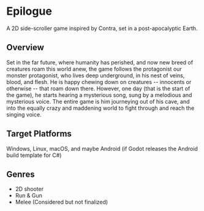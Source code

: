 # Epilogue
A 2D side-scroller game inspired by Contra, set in a post-apocalyptic Earth.

## Overview
Set in the far future, where humanity has perished, and now new breed of creatures roam this world anew, the game follows the protagonist our monster protagonist, who lives deep underground, in his nest of veins, blood, and flesh. He is happy chewing down on creatures -- innocents or otherwise -- that roam down there. However, one day (that is the start of the game), he starts hearing a mysterious song, sung by a melodious and mysterious voice. The entire game is him journeying out of his cave, and into the equally crazy and maddening world to fight through and reach the singing voice. 

## Target Platforms
Windows, Linux, macOS, and maybe Android (if Godot releases the Android build template for C#)

## Genres
* 2D shooter 
* Run & Gun
*  Melee (Considered but not finalized)
